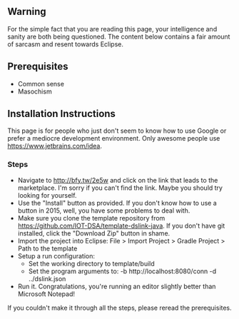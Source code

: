 ## Warning

For the simple fact that you are reading this page, your intelligence and sanity are both being questioned. The content below contains a fair amount of sarcasm and resent towards Eclipse.

## Prerequisites

- Common sense
- Masochism

## Installation Instructions
This page is for people who just don't seem to know how to use Google or prefer a mediocre development environment. Only awesome people use https://www.jetbrains.com/idea.

### Steps

- Navigate to http://bfy.tw/2e5w and click on the link that leads to the marketplace. I'm sorry if you can't find the link. Maybe you should try looking for yourself.
- Use the "Install" button as provided. If you don't know how to use a button in 2015, well, you have some problems to deal with.
- Make sure you clone the template repository from https://github.com/IOT-DSA/template-dslink-java. If you don't have git installed, click the "Download Zip" button in shame.
- Import the project into Eclipse: File > Import Project > Gradle Project > Path to the template
- Setup a run configuration:
  - Set the working directory to template/build
  - Set the program arguments to: -b http://localhost:8080/conn -d ../dslink.json
- Run it. Congratulations, you're running an editor slightly better than Microsoft Notepad!

If you couldn't make it through all the steps, please reread the prerequisites.